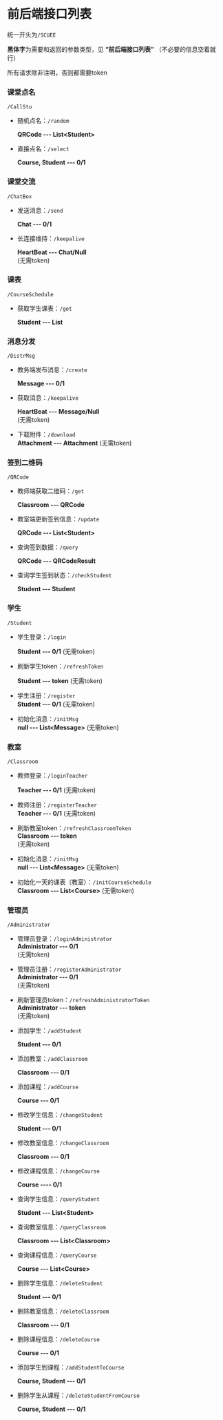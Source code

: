 # 前后端接口列表

统一开头为`/SCUEE`

**黑体字**为需要和返回的参数类型，见 **“前后端接口列表”** （不必要的信息空着就行）

所有请求除非注明，否则都需要token


### 课堂点名

`/CallStu`

- 随机点名：`/random`  

  **QRCode --- List\<Student>**

- 直接点名：`/select` 

   **Course, Student --- 0/1**



### 课堂交流

`/ChatBox`

- 发送消息：`/send`  

  **Chat --- 0/1**

- 长连接维持：`/keepalive`  

  **HeartBeat --- Chat/Null**               
(无需token)



### 课表

`/CourseSchedule`

- 获取学生课表：`/get`  

  **Student --- List<Course>**




### 消息分发

`/DistrMsg`

- 教务端发布消息：`/create`  

  **Message --- 0/1**

- 获取消息：`/keepalive` 

   **HeartBeat --- Message/Null**
<br/> (无需token)
- 下载附件：`/download`
<br/> **Attachment --- Attachment**
  (无需token)




### 签到二维码

`/QRCode`

- 教师端获取二维码：`/get`  

  **Classroom --- QRCode**

- 教室端更新签到信息：`/update`

  **QRCode --- List\<Student>**

- 查询签到数据：`/query`  

  **QRCode --- QRCodeResult**
- 查询学生签到状态：`/checkStudent`

  **Student --- Student**



### 学生

`/Student`

- 学生登录：`/login`

  **Student --- 0/1**
(无需token)



- 刷新学生token：`/refreshToken` 

  **Student --- token**
(无需token)


- 学生注册：`/register`
<br/>**Student --- 0/1**
(无需token)

- 初始化消息：`/initMsg`
<br/>**null --- List\<Message>** (无需token)


### 教室

`/Classroom`
- 教师登录：`/loginTeacher`

  **Teacher --- 0/1**
  (无需token)
- 教师注册：`/registerTeacher`
  <br/>**Teacher --- 0/1**
  (无需token)
- 刷新教室token：`/refreshClassroomToken`
<br/>  **Classroom --- token**
  <br/> (无需token)
- 初始化消息：`/initMsg`
  <br/>**null --- List\<Message>** (无需token)
- 初始化一天的课表（教室）：`/initCourseSchedule`
  <br/>**Classroom --- List\<Course>** (无需token)

### 管理员

`/Administrator`
- 管理员登录：`/loginAdministrator`
<br/>**Administrator --- 0/1**
  <br/>    (无需token)
- 管理员注册：`/registerAdministrator`
  <br/>**Administrator --- 0/1**
  <br/>(无需token)
- 刷新管理员token：`/refreshAdministratorToken`
  <br/>  **Administrator --- token**
  <br/>(无需token)

- 添加学生：`/addStudent`

  **Student --- 0/1**

- 添加教室：`/addClassroom`

  **Classroom --- 0/1**

- 添加课程：`/addCourse`

  **Course --- 0/1**

- 修改学生信息：`/changeStudent`

  **Student --- 0/1**

- 修改教室信息：`/changeClassroom`

  **Classroom --- 0/1**

- 修改课程信息：`/changeCourse`

  **Course ---- 0/1**

- 查询学生信息：`/queryStudent`

  **Student --- List\<Student>**

- 查询教室信息：`/queryClassroom`

  **Classroom --- List\<Classroom>**

- 查询课程信息：`/queryCourse`

  **Course --- List\<Course>**

- 删除学生信息：`/deleteStudent`

  **Student --- 0/1**

- 删除教室信息：`/deleteClassroom`

  **Classroom --- 0/1**

- 删除课程信息：`/deleteCourse`

  **Course --- 0/1**

- 添加学生到课程：`/addStudentToCourse`

  **Course, Student --- 0/1**
  
- 删除学生从课程：`/deleteStudentFromCourse`

  **Course, Student --- 0/1**

